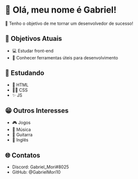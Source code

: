 # 👋 Olá, meu nome é Gabriel!

💸 Tenho o objetivo de me tornar um desenvolvedor de sucesso!

## 📜 Objetivos Atuais
- 💻 Estudar front-end
- 🔨 Conhecer ferramentas úteis para desenvolvimento

## 📖 Estudando
- 🧰 HTML
- 🧙‍♂️ CSS
- ✨ JS
 
## 😁 Outros Interesses
- 🎮 Jogos
- 🎵 Música
- 🎸 Guitarra
- 💬 Inglês
 
## 🌐 Contatos
- Discord: Gabriel_Mori#8025
- GitHub: @GabrielMori10

